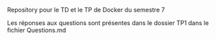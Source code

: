 Repository pour le TD et le TP de Docker du semestre 7

Les réponses aux questions sont présentes dans le dossier TP1 dans le fichier Questions.md
